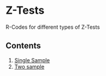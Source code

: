 # Z-Tests
R-Codes for different types of Z-Tests

## Contents

1. [Single Sample](./SingleSample.R)
2. [Two sample](./TwoSample.R)
